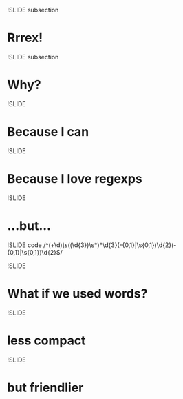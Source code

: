 !SLIDE subsection
# Rrrex! #

!SLIDE subsection
# Why? #

!SLIDE
# Because I can #

!SLIDE
# Because I love regexps #

!SLIDE
# ...but... #

!SLIDE code
    /^(\+\d)*\s*(\(\d{3}\)\s*)*\d{3}(-{0,1}|\s{0,1})\d{2}(-{0,1}|\s{0,1})\d{2}$/

!SLIDE
# What if we used words? #

!SLIDE
# less compact #

!SLIDE
# but friendlier #

